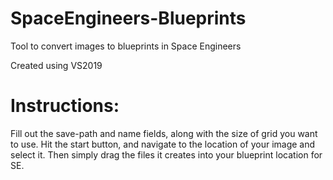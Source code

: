 # SpaceEngineers-Blueprints
Tool to convert images to blueprints in Space Engineers

Created using VS2019

# Instructions:

Fill out the save-path and name fields, along with the size of grid you want to use.
Hit the start button, and navigate to the location of your image and select it.
Then simply drag the files it creates into your blueprint location for SE.
